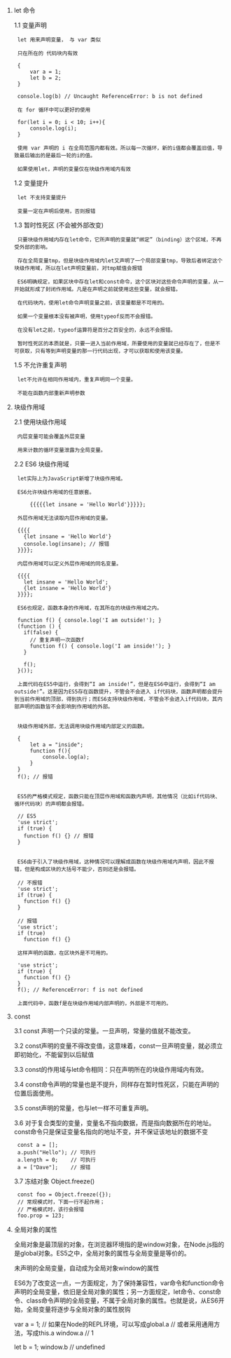 1. let 命令

    1.1 变量声明

        let 用来声明变量， 与 var 类似

        只在所在的 代码块内有效

        {
            var a = 1;
            let b = 2;
        }

        console.log(b) // Uncaught ReferenceError: b is not defined

        在 for 循环中可以更好的使用

        for(let i = 0; i < 10; i++){
            console.log(i);
        }
        
        使用 var 声明的 i 在全局范围内都有效。所以每一次循环，新的i值都会覆盖旧值，导致最后输出的是最后一轮的i的值。

        如果使用let，声明的变量仅在块级作用域内有效
        
    1.2 变量提升 

        let 不支持变量提升

        变量一定在声明后使用，否则报错

    1.3 暂时性死区 (不会被外部改变)

        只要块级作用域内存在let命令，它所声明的变量就“绑定”（binding）这个区域，不再受外部的影响。

        存在全局变量tmp，但是块级作用域内let又声明了一个局部变量tmp，导致后者绑定这个块级作用域，所以在let声明变量前，对tmp赋值会报错

        ES6明确规定，如果区块中存在let和const命令，这个区块对这些命令声明的变量，从一开始就形成了封闭作用域。凡是在声明之前就使用这些变量，就会报错。
       
        在代码块内，使用let命令声明变量之前，该变量都是不可用的。
        
        如果一个变量根本没有被声明，使用typeof反而不会报错。
      
        在没有let之前，typeof运算符是百分之百安全的，永远不会报错。
     
        暂时性死区的本质就是，只要一进入当前作用域，所要使用的变量就已经存在了，但是不可获取，只有等到声明变量的那一行代码出现，才可以获取和使用该变量。

    1.5 不允许重复声明
     
        let不允许在相同作用域内，重复声明同一个变量。
     
        不能在函数内部重新声明参数 


2. 块级作用域

    2.1 使用块级作用域

        内层变量可能会覆盖外层变量

        用来计数的循环变量泄露为全局变量。  

    
    2.2 ES6 块级作用域

        let实际上为JavaScript新增了块级作用域。

        ES6允许块级作用域的任意嵌套。

            {{{{{let insane = 'Hello World'}}}}};

        外层作用域无法读取内层作用域的变量。

        {{{{
          {let insane = 'Hello World'}
          console.log(insane); // 报错
        }}}};

        内层作用域可以定义外层作用域的同名变量。

        {{{{
          let insane = 'Hello World';
          {let insane = 'Hello World'}
        }}}};

        ES6也规定，函数本身的作用域，在其所在的块级作用域之内。

        function f() { console.log('I am outside!'); }
        (function () {
          if(false) {
            // 重复声明一次函数f
            function f() { console.log('I am inside!'); }
          }

          f();
        }());

        上面代码在ES5中运行，会得到“I am inside!”，但是在ES6中运行，会得到“I am outside!”。这是因为ES5存在函数提升，不管会不会进入 if代码块，函数声明都会提升到当前作用域的顶部，得到执行；而ES6支持块级作用域，不管会不会进入if代码块，其内部声明的函数皆不会影响到作用域的外部。


        块级作用域外部，无法调用块级作用域内部定义的函数。

        {
            let a = "inside";
            function f(){
                console.log(a);
            }
        }
        f(); // 报错


        ES5的严格模式规定，函数只能在顶层作用域和函数内声明，其他情况（比如if代码块、循环代码块）的声明都会报错。

        // ES5
        'use strict';
        if (true) {
          function f() {} // 报错
        }


        ES6由于引入了块级作用域，这种情况可以理解成函数在块级作用域内声明，因此不报错，但是构成区块的大括号不能少，否则还是会报错。

        // 不报错
        'use strict';
        if (true) {
          function f() {}
        }

        // 报错
        'use strict';
        if (true)
          function f() {}
        
        这样声明的函数，在区块外是不可用的。

        'use strict';
        if (true) {
          function f() {}
        }
        f(); // ReferenceError: f is not defined

        上面代码中，函数f是在块级作用域内部声明的，外部是不可用的。


3. const

    3.1 const 声明一个只读的常量。一旦声明，常量的值就不能改变。

    3.2 const声明的变量不得改变值，这意味着，const一旦声明变量，就必须立即初始化，不能留到以后赋值

    3.3 const的作用域与let命令相同：只在声明所在的块级作用域内有效。

    3.4 const命令声明的常量也是不提升，同样存在暂时性死区，只能在声明的位置后面使用。

    3.5 const声明的常量，也与let一样不可重复声明。

    3.6 对于复合类型的变量，变量名不指向数据，而是指向数据所在的地址。const命令只是保证变量名指向的地址不变，并不保证该地址的数据不变

        const a = [];
        a.push("Hello"); // 可执行
        a.length = 0;    // 可执行
        a = ["Dave"];    // 报错

    3.7 冻结对象 Object.freeze()

        const foo = Object.freeze({});
        // 常规模式时，下面一行不起作用；
        // 严格模式时，该行会报错
        foo.prop = 123;

4. 全局对象的属性

    全局对象是最顶层的对象，在浏览器环境指的是window对象，在Node.js指的是global对象。ES5之中，全局对象的属性与全局变量是等价的。

    未声明的全局变量，自动成为全局对象window的属性

    ES6为了改变这一点，一方面规定，为了保持兼容性，var命令和function命令声明的全局变量，依旧是全局对象的属性；另一方面规定，let命令、const命令、class命令声明的全局变量，不属于全局对象的属性。也就是说，从ES6开始，全局变量将逐步与全局对象的属性脱钩


    var a = 1;
    // 如果在Node的REPL环境，可以写成global.a
    // 或者采用通用方法，写成this.a
    window.a // 1

    let b = 1;
    window.b // undefined
